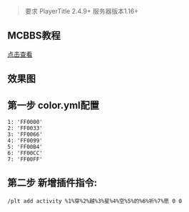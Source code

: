 >要求 PlayerTitle 2.4.9+  服务器版本1.16+

## MCBBS教程
[点击查看](https://www.mcbbs.net/thread-1167420-1-1.html "点击进入")

## 效果图

## 第一步 color.yml配置

```
1: 'FF0000'
2: 'FF0033'
3: 'FF0066'
4: 'FF0099'
5: 'FF00B4'
6: 'FF00CC'
7: 'FF00FF'
```


## 第二步 新增插件指令:

```
/plt add activity %1%穿%2%越%3%星%4%空%5%的%6%祈%7%愿 0 0
```
